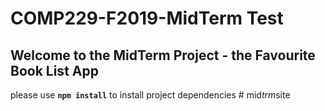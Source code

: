 # COMP229-F2019-MidTerm Test

## Welcome to the MidTerm Project - the Favourite Book List App

please use **`npm install`** to install project dependencies
#   m i d _ t r m _ s i t e  
 